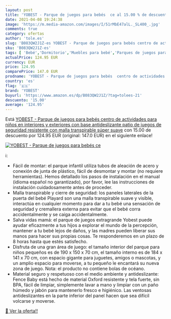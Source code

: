 ```yaml
---
layout: post
title: 'YOBEST - Parque de juegos para bebés  ce al 15.00 % de descuento'
date: 2021-04-08 19:24:38
image: 'https://m.media-amazon.com/images/I/51rMbE47alL._SL400_.jpg'
comments: true
category: ofertas
author: 'tole.es'
slug: 'B083QW2J1Z-es YOBEST - Parque de juegos para bebés centro de actividades...'
sku: 'B083QW2J1Z-es'
tags: [ 'Bebé','Dormitorio','Muebles para bebé','Parques de juegos para bebé','bebés','yobest', ]
actualPrice: 124.95 EUR
currency: EUR
price: 124.95
comparePrice: 147.0 EUR
prodname: 'YOBEST - Parque de juegos para bebés  centro de actividades para niños en interiores y exteriores con base antideslizante  patio de juegos de seguridad resistente con malla transpirable súper suave'
country: 'es'
flag: '🇪🇸'
brand: 'YOBEST'
buyurl: 'https://www.amazon.es/dp/B083QW2J1Z/?tag=tolees-21'
descuento: '15.00'
average: '124.95'
---
```


Está [YOBEST - Parque de juegos para bebés  centro de actividades para niños en interiores y exteriores con base antideslizante  patio de juegos de seguridad resistente con malla transpirable súper suave](https://www.amazon.es/dp/B083QW2J1Z/?tag=tolees-21) con 15.00 de descuento por 124.95 EUR (original: 147.0 EUR) en el siguiente enlace!

[![YOBEST - Parque de juegos para bebés  ce](https://m.media-amazon.com/images/I/51rMbE47alL._SL400_.jpg)](https://www.amazon.es/dp/B083QW2J1Z/?tag=tolees-21)

ℹ️:

- Fácil de montar: el parque infantil utiliza tubos de aleación de acero y conexión de junta de plástico, fácil de desmontar y montar (no requiere herramientas). Hemos detallado los pasos de instalación en el manual (idioma español no garantizado), por favor, lee las instrucciones de instalación cuidadosamente antes de proceder.
- Malla transpirable y cierre de seguridad: los paneles laterales de la puerta del bebé Playard son una malla transpirable suave y visible, interactúa en cualquier momento para dar a tu bebé una sensación de seguridad y cremallera externa para evitar que el bebé corra accidentalmente y se caiga accidentalmente.
- Salva vidas mamá: el parque de juegos extragrande Yobest puede ayudar eficazmente a tus hijos a explorar el mundo de la percepción, mantener a tu bebé lejos de daños, y las madres pueden liberar sus manos para hacer sus propias cosas. Te responderemos en un plazo de 8 horas hasta que estés satisfecho.
- Disfruta de una gran área de juego: el tamaño interior del parque para niños pequeños es de 190 x 150 x 70 cm, el tamaño interno es de 184 x 141 x 70 cm, con espacio gigante para juguetes, amigos o mascotas, y un amplio espacio para moverse, a tu pequeño le encantará su nueva zona de juego. Nota: el producto no contiene bolas de océano.
- Material seguro y respetuoso con el medio ambiente y antideslizante: Fence Baby está hecho de material Oxford resistente y tela fuerte, sin BPA, fácil de limpiar, simplemente lavar a mano y limpiar con un paño húmedo y jabón para mantenerlo fresco e higiénico. Las ventosas antideslizantes en la parte inferior del panel hacen que sea difícil volcarse y moverse.

[🛒 Ver la oferta!!](https://www.amazon.es/dp/B083QW2J1Z/?tag=tolees-21)
